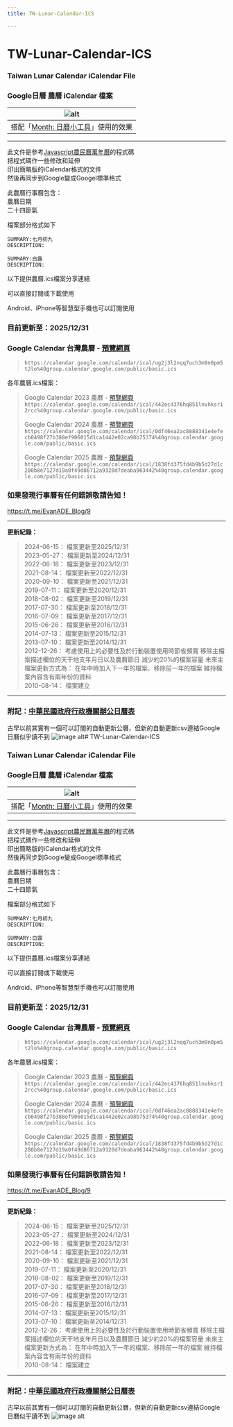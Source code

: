 ```yaml
---
title: TW-Lunar-Calendar-ICS

---
```


# TW-Lunar-Calendar-ICS
### Taiwan Lunar Calendar iCalendar File
### Google日曆 農曆 iCalendar 檔案


|                                                                                                         ![alt](https://telegra.ph/file/629830f5a5792c88c19aa.png)                                                                                                          |
|:--------------------------------------------------------------------------------------------------------------------------------------------------------------------------------------------------------------------------------------------------------------------------:|
| 搭配「[Month: 日曆小工具](https://www.google.com/url?sa=t&source=web&rct=j&opi=89978449&url=https://play.google.com/store/apps/details%3Fid%3Dcom.candl.chronos%26hl%3Dzh_TW&ved=2ahUKEwi31PLnw9KKAxUQdvUHHSlWC9QQFnoECBcQAQ&usg=AOvVaw0PuJ9F2svuj7QwpmFxRv0y)」使用的效果 |

---

此文件是參考[Javascript農民曆萬年曆](http://dolphin.cc.ncu.edu.tw/lunar.html)的程式碼  
把程式碼作一些修改和延伸  
印出簡略版的iCalendar格式的文件  
然後再同步到Google變成Googel標準格式  

此農曆行事曆包含：  
農曆日期  
二十四節氣  

檔案部分格式如下

    SUMMARY:七月初九 
    DESCRIPTION:
     
    SUMMARY:白露 
    DESCRIPTION:

以下提供農曆.ics檔案分享連結

可以直接訂閱或下載使用

Android、iPhone等智慧型手機也可以訂閱使用

### 目前更新至：**2025/12/31**

### Google Calendar 台灣農曆 - [預覽網頁](https://www.google.com/calendar/embed?src=ug2j3l2nqq7uch3m9n0pm5t2lo%40group.calendar.google.com&ctz=Asia/Taipei)  
> `https://calendar.google.com/calendar/ical/ug2j3l2nqq7uch3m9n0pm5t2lo%40group.calendar.google.com/public/basic.ics`

各年農曆.ics檔案： 

> Google Calendar 2023 農曆 - [預覽網頁](https://calendar.google.com/calendar/embed?src=442ec4376hq851lnvhksr12rcc%40group.calendar.google.com&ctz=Asia%2FTaipei)  
> `https://calendar.google.com/calendar/ical/442ec4376hq851lnvhksr12rcc%40group.calendar.google.com/public/basic.ics`
> 
> Google Calendar 2024 農曆 - [預覽網頁](https://calendar.google.com/calendar/embed?src=0df46ea2ac8888341e4efecb0498f27b388ef906015d1ca1442e02ca98b75374%40group.calendar.google.com&ctz=Asia%2FTaipei)  
> `https://calendar.google.com/calendar/ical/0df46ea2ac8888341e4efecb0498f27b388ef906015d1ca1442e02ca98b75374%40group.calendar.google.com/public/basic.ics`
> 
> Google Calendar 2025 農曆  - [預覽網頁](https://calendar.google.com/calendar/embed?src=1838fd375fd4b9b5d27d1c280b8e7127d19a0f49d86712a9320d7deaba963442%40group.calendar.google.com&ctz=Asia%2FTaipei)  
> `https://calendar.google.com/calendar/ical/1838fd375fd4b9b5d27d1c280b8e7127d19a0f49d86712a9320d7deaba963442%40group.calendar.google.com/public/basic.ics`


### 如果發現行事曆有任何錯誤敬請告知！
https://t.me/EvanADE_Blog/9

---

**更新紀錄：**  
> 2024-06-15： 檔案更新至2025/12/31  
> 2023-05-27： 檔案更新至2024/12/31  
> 2022-06-18： 檔案更新至2023/12/31  
> 2021-08-14： 檔案更新至2022/12/31  
> 2020-09-10： 檔案更新至2021/12/31  
> 2019-07-11： 檔案更新至2020/12/31  
> 2018-08-02： 檔案更新至2019/12/31  
> 2017-07-30： 檔案更新至2018/12/31  
> 2016-07-09： 檔案更新至2017/12/31  
> 2015-06-26： 檔案更新至2016/12/31  
> 2014-07-13： 檔案更新至2015/12/31  
> 2013-07-10： 檔案更新至2014/12/31  
> 2012-12-26： 考慮使用上的必要性及於行動裝置使用時節省頻寬 移除主檔案描述欄位的天干地支年月日以及農曆節日 減少約20%的檔案容量 未來主檔案更新方式為： 在年中時加入下一年的檔案、移除前一年的檔案 維持檔案內容含有兩年份的資料  
> 2010-08-14： 檔案建立  

---

### 附記：[中華民國政府行政機關辦公日曆表](https://data.gov.tw/dataset/14718)
古早以前其實有一個可以訂閱的自動更新公曆，但新的自動更新csv連結Google日曆似乎讀不到
![image alt](https://telegra.ph/file/8b44adae031d7acfdcb48.png)# TW-Lunar-Calendar-ICS
### Taiwan Lunar Calendar iCalendar File
### Google日曆 農曆 iCalendar 檔案


|                                                                                                         ![alt](https://telegra.ph/file/629830f5a5792c88c19aa.png)                                                                                                          |
|:--------------------------------------------------------------------------------------------------------------------------------------------------------------------------------------------------------------------------------------------------------------------------:|
| 搭配「[Month: 日曆小工具](https://www.google.com/url?sa=t&source=web&rct=j&opi=89978449&url=https://play.google.com/store/apps/details%3Fid%3Dcom.candl.chronos%26hl%3Dzh_TW&ved=2ahUKEwi31PLnw9KKAxUQdvUHHSlWC9QQFnoECBcQAQ&usg=AOvVaw0PuJ9F2svuj7QwpmFxRv0y)」使用的效果 |

---

此文件是參考[Javascript農民曆萬年曆](http://dolphin.cc.ncu.edu.tw/lunar.html)的程式碼  
把程式碼作一些修改和延伸  
印出簡略版的iCalendar格式的文件  
然後再同步到Google變成Googel標準格式  

此農曆行事曆包含：  
農曆日期  
二十四節氣  

檔案部分格式如下

    SUMMARY:七月初九 
    DESCRIPTION:
     
    SUMMARY:白露 
    DESCRIPTION:

以下提供農曆.ics檔案分享連結

可以直接訂閱或下載使用

Android、iPhone等智慧型手機也可以訂閱使用

### 目前更新至：**2025/12/31**

### Google Calendar 台灣農曆 - [預覽網頁](https://www.google.com/calendar/embed?src=ug2j3l2nqq7uch3m9n0pm5t2lo%40group.calendar.google.com&ctz=Asia/Taipei)  
> `https://calendar.google.com/calendar/ical/ug2j3l2nqq7uch3m9n0pm5t2lo%40group.calendar.google.com/public/basic.ics`

各年農曆.ics檔案： 

> Google Calendar 2023 農曆 - [預覽網頁](https://calendar.google.com/calendar/embed?src=442ec4376hq851lnvhksr12rcc%40group.calendar.google.com&ctz=Asia%2FTaipei)  
> `https://calendar.google.com/calendar/ical/442ec4376hq851lnvhksr12rcc%40group.calendar.google.com/public/basic.ics`
> 
> Google Calendar 2024 農曆 - [預覽網頁](https://calendar.google.com/calendar/embed?src=0df46ea2ac8888341e4efecb0498f27b388ef906015d1ca1442e02ca98b75374%40group.calendar.google.com&ctz=Asia%2FTaipei)  
> `https://calendar.google.com/calendar/ical/0df46ea2ac8888341e4efecb0498f27b388ef906015d1ca1442e02ca98b75374%40group.calendar.google.com/public/basic.ics`
> 
> Google Calendar 2025 農曆  - [預覽網頁](https://calendar.google.com/calendar/embed?src=1838fd375fd4b9b5d27d1c280b8e7127d19a0f49d86712a9320d7deaba963442%40group.calendar.google.com&ctz=Asia%2FTaipei)  
> `https://calendar.google.com/calendar/ical/1838fd375fd4b9b5d27d1c280b8e7127d19a0f49d86712a9320d7deaba963442%40group.calendar.google.com/public/basic.ics`


### 如果發現行事曆有任何錯誤敬請告知！
https://t.me/EvanADE_Blog/9

---

**更新紀錄：**  
> 2024-06-15： 檔案更新至2025/12/31  
> 2023-05-27： 檔案更新至2024/12/31  
> 2022-06-18： 檔案更新至2023/12/31  
> 2021-08-14： 檔案更新至2022/12/31  
> 2020-09-10： 檔案更新至2021/12/31  
> 2019-07-11： 檔案更新至2020/12/31  
> 2018-08-02： 檔案更新至2019/12/31  
> 2017-07-30： 檔案更新至2018/12/31  
> 2016-07-09： 檔案更新至2017/12/31  
> 2015-06-26： 檔案更新至2016/12/31  
> 2014-07-13： 檔案更新至2015/12/31  
> 2013-07-10： 檔案更新至2014/12/31  
> 2012-12-26： 考慮使用上的必要性及於行動裝置使用時節省頻寬 移除主檔案描述欄位的天干地支年月日以及農曆節日 減少約20%的檔案容量 未來主檔案更新方式為： 在年中時加入下一年的檔案、移除前一年的檔案 維持檔案內容含有兩年份的資料  
> 2010-08-14： 檔案建立  

---

### 附記：[中華民國政府行政機關辦公日曆表](https://data.gov.tw/dataset/14718)
古早以前其實有一個可以訂閱的自動更新公曆，但新的自動更新csv連結Google日曆似乎讀不到
![image alt](https://telegra.ph/file/8b44adae031d7acfdcb48.png)